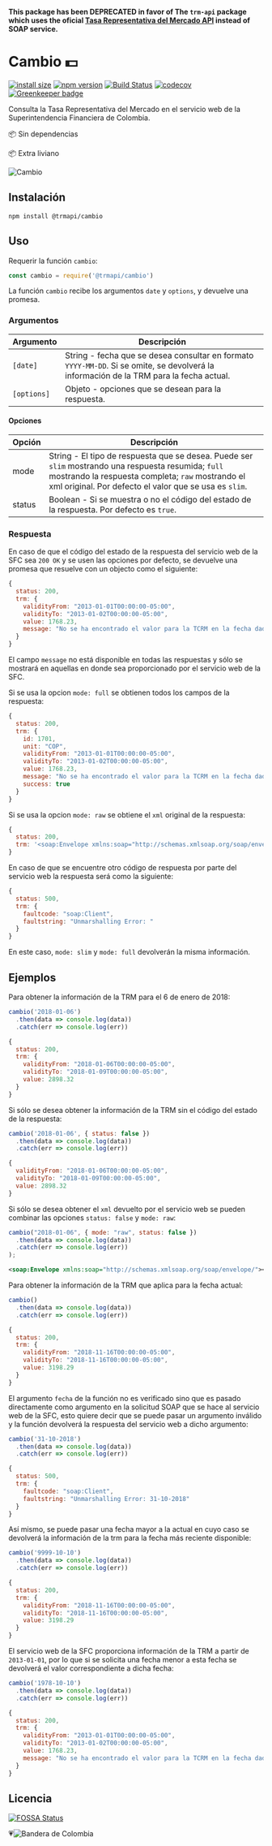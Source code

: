 **This package has been DEPRECATED in favor of The `trm-api` package which uses the oficial [Tasa Representativa del Mercado API](https://dev.socrata.com/foundry/www.datos.gov.co/32sa-8pi3) instead of SOAP service.**


# Cambio 💵

[![install size](https://packagephobia.now.sh/badge?p=@trmapi/cambio)](https://packagephobia.now.sh/result?p=@trmapi/cambio)
[![npm version](https://badge.fury.io/js/%40trmapi%2Fcambio.svg)](https://www.npmjs.com/package/@trmapi/cambio)
[![Build Status](https://travis-ci.com/trmapi/cambio.svg?branch=master)](https://travis-ci.com/trmapi/cambio)
[![codecov](https://codecov.io/gh/trmapi/cambio/branch/master/graph/badge.svg)](https://codecov.io/gh/trmapi/cambio)
[![Greenkeeper badge](https://badges.greenkeeper.io/trmapi/cambio.svg)](https://greenkeeper.io/)

Consulta la Tasa Representativa del Mercado en el servicio web de la Superintendencia Financiera de Colombia.

📦 Sin dependencias

📦 Extra liviano

![Cambio](https://media.giphy.com/media/bzE1WAm8BifiE/giphy.gif)

## Instalación

```shell
npm install @trmapi/cambio
```

## Uso

Requerir la función `cambio`:

```js
const cambio = require('@trmapi/cambio')
```

La función `cambio` recibe los argumentos `date` y `options`, y devuelve una promesa.

### Argumentos

| Argumento   | Descripción                                                                                                                             |
| ----------- | --------------------------------------------------------------------------------------------------------------------------------------- |
| `[date]`    | String - fecha que se desea consultar en formato `YYYY-MM-DD`. Si se omite, se devolverá la información de la TRM para la fecha actual. |
| `[options]` | Objeto - opciones que se desean para la respuesta.                                                                                      |

#### Opciones

| Opción | Descripción                                                                                                                                                                                                        |
| ------ | ------------------------------------------------------------------------------------------------------------------------------------------------------------------------------------------------------------------ |
| mode   | String - El tipo de respuesta que se desea. Puede ser `slim` mostrando una respuesta resumida; `full` mostrando la respuesta completa; `raw` mostrando el xml original. Por defecto el valor que se usa es `slim`. |
| status | Boolean - Si se muestra o no el código del estado de la respuesta. Por defecto es `true`.                                                                                                                          |

### Respuesta

En caso de que el código del estado de la respuesta del servicio web de la SFC sea `200 OK` y se usen las opciones por defecto, se devuelve una promesa que resuelve con un objecto como el siguiente:

```js
{
  status: 200,
  trm: {
    validityFrom: "2013-01-01T00:00:00-05:00",
    validityTo: "2013-01-02T00:00:00-05:00",
    value: 1768.23,
    message: "No se ha encontrado el valor para la TCRM en la fecha dada: Fri Oct 10 00:00:00 COT 2008. Se retorna el valor de la fecha superior mas cercana",
  }
}
```

El campo `message` no está disponible en todas las respuestas y sólo se mostrará en aquellas en donde sea proporcionado por el servicio web de la SFC.

Si se usa la opcion `mode: full` se obtienen todos los campos de la respuesta:

```js
{
  status: 200,
  trm: {
    id: 1701,
    unit: "COP",
    validityFrom: "2013-01-01T00:00:00-05:00",
    validityTo: "2013-01-02T00:00:00-05:00",
    value: 1768.23,
    message: "No se ha encontrado el valor para la TCRM en la fecha dada: Fri Oct 10 00:00:00 COT 2008. Se retorna el valor de la fecha superior mas cercana",
    success: true
  }
}
```

Si se usa la opcion `mode: raw` se obtiene el `xml` original de la respuesta:

```js
{
  status: 200,
  trm: '<soap:Envelope xmlns:soap="http://schemas.xmlsoap.org/soap/envelope/"><soap:Body><ns2:queryTCRMResponse xmlns:ns2="http://action.trm.services.generic.action.superfinanciera.nexura.sc.com.co/"><return><id>1701</id><unit>COP</unit><validityFrom>2013-01-01T00:00:00-05:00</validityFrom><validityTo>2013-01-02T00:00:00-05:00</validityTo><value>1768.23</value><message>No se ha encontrado el valor para la TCRM en la fecha dada: Tue Jan 01 00:00:00 COT 2008. Se retorna el valor de la fecha superior mas cercana</message><success>true</success></return></ns2:queryTCRMResponse></soap:Body></soap:Envelope>'
}
```

En caso de que se encuentre otro código de respuesta por parte del servicio web la respuesta será como la siguiente:

```js
{
  status: 500,
  trm: {
    faultcode: "soap:Client",
    faultstring: "Unmarshalling Error: "
  }
}
```

En este caso, `mode: slim` y `mode: full` devolverán la misma información.

## Ejemplos

Para obtener la información de la TRM para el 6 de enero de 2018:

```js
cambio('2018-01-06')
  .then(data => console.log(data))
  .catch(err => console.log(err))
```

```js
{
  status: 200,
  trm: {
    validityFrom: "2018-01-06T00:00:00-05:00",
    validityTo: "2018-01-09T00:00:00-05:00",
    value: 2898.32
  }
}
```

Si sólo se desea obtener la información de la TRM sin el código del estado de la respuesta:

```js
cambio('2018-01-06', { status: false })
  .then(data => console.log(data))
  .catch(err => console.log(err))
```

```js
{
  validityFrom: "2018-01-06T00:00:00-05:00",
  validityTo: "2018-01-09T00:00:00-05:00",
  value: 2898.32
}
```

Si sólo se desea obtener el `xml` devuelto por el servicio web se pueden combinar las opciones `status: false` y `mode: raw`:

```js
cambio("2018-01-06", { mode: "raw", status: false })
  .then(data => console.log(data))
  .catch(err => console.log(err))
);
```

```xml
<soap:Envelope xmlns:soap="http://schemas.xmlsoap.org/soap/envelope/"><soap:Body><ns2:queryTCRMResponse xmlns:ns2="http://action.trm.services.generic.action.superfinanciera.nexura.sc.com.co/"><return><id>620351</id><unit>COP</unit><validityFrom>2018-01-06T00:00:00-05:00</validityFrom><validityTo>2018-01-09T00:00:00-05:00</validityTo><value>2898.32</value><success>true</success></return></ns2:queryTCRMResponse></soap:Body></soap:Envelope>
```

Para obtener la información de la TRM que aplica para la fecha actual:

```js
cambio()
  .then(data => console.log(data))
  .catch(err => console.log(err))
```

```js
{
  status: 200,
  trm: {
    validityFrom: "2018-11-16T00:00:00-05:00",
    validityTo: "2018-11-16T00:00:00-05:00",
    value: 3198.29
  }
}
```

El argumento `fecha` de la función no es verificado sino que es pasado directamente como argumento en la solicitud SOAP que se hace al servicio web de la SFC, esto quiere decir que se puede pasar un argumento inválido y la función devolverá la respuesta del servicio web a dicho argumento:

```js
cambio('31-10-2018')
  .then(data => console.log(data))
  .catch(err => console.log(err))
```

```js
{
  status: 500,
  trm: {
    faultcode: "soap:Client",
    faultstring: "Unmarshalling Error: 31-10-2018"
  }
}
```

Así mismo, se puede pasar una fecha mayor a la actual en cuyo caso se devolverá la información de la trm para la fecha más reciente disponible:

```js
cambio('9999-10-10')
  .then(data => console.log(data))
  .catch(err => console.log(err))
```

```js
{
  status: 200,
  trm: {
    validityFrom: "2018-11-16T00:00:00-05:00",
    validityTo: "2018-11-16T00:00:00-05:00",
    value: 3198.29
  }
}
```

El servicio web de la SFC proporciona información de la TRM a partir de `2013-01-01`, por lo que si se solicita una fecha menor a esta fecha se devolverá el valor correspondiente a dicha fecha:

```js
cambio('1978-10-10')
  .then(data => console.log(data))
  .catch(err => console.log(err))
```

```js
{
  status: 200,
  trm: {
    validityFrom: "2013-01-01T00:00:00-05:00",
    validityTo: "2013-01-02T00:00:00-05:00",
    value: 1768.23,
    message: "No se ha encontrado el valor para la TCRM en la fecha dada: Tue Oct 10 00:00:00 COT 1978. Se retorna el valor de la fecha superior mas cercana"
  }
}
```

## Licencia

[![FOSSA Status](https://app.fossa.com/api/projects/git%2Bgithub.com%2Ftrmapi%2Fcambio.svg?type=large)](https://app.fossa.com/projects/git%2Bgithub.com%2Ftrmapi%2Fcambio?ref=badge_large)

💗![Bandera de Colombia](https://upload.wikimedia.org/wikipedia/commons/thumb/2/21/Flag_of_Colombia.svg/16px-Flag_of_Colombia.svg.png)
